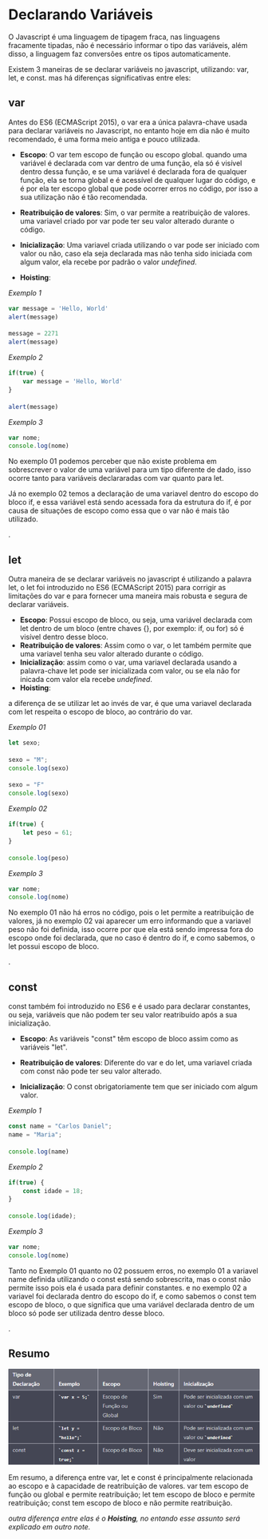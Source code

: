 # Declarando Variáveis

O Javascript é uma linguagem de tipagem fraca, nas linguagens fracamente tipadas, não é necessário informar o tipo das variáveis, além disso, a linguagem faz conversões entre os tipos automaticamente. 

Existem 3 maneiras de se declarar variáveis no javascript, utilizando: var, let, e const. mas há diferenças significativas entre eles:


## **var**

Antes do ES6 (ECMAScript 2015), o var era a única palavra-chave usada para declarar variáveis no Javascript, no entanto hoje em dia não é muito recomendado, é uma forma meio antiga e pouco utilizada.
* **Escopo**: 
O var tem escopo de função ou escopo global. quando uma variável é declarada com var dentro de uma função, ela só é visível dentro dessa função, e se uma variável é declarada fora de qualquer função, ela se torna global e é acessível de qualquer lugar do código, e é por ela ter escopo global que pode ocorrer erros no código, por isso a sua utilização não é tão recomendada. 

* **Reatribuição de valores**: Sim, o var permite a reatribuição de valores. uma variavel criado por var pode ter seu valor alterado durante o código.
   
* **Inicialização**: Uma variavel criada utilizando o var pode ser iniciado com valor ou não, caso ela seja declarada mas não tenha sido iniciada com algum valor, ela recebe por padrão o valor *undefined*.
* **Hoisting**:

*Exemplo 1*
```js
var message = 'Hello, World'
alert(message)

message = 2271
alert(message)
```

*Exemplo 2*
```js
if(true) {
    var message = 'Hello, World'
}

alert(message)
```

*Exemplo 3*
```js
var nome;
console.log(nome)
```

No exemplo 01 podemos perceber que não existe problema em sobrescrever o valor de uma variável para um tipo diferente de dado, isso ocorre tanto para variáveis declararadas com var quanto para let.

Já no exemplo 02 temos a declaração de uma variavel dentro do escopo do bloco if, e essa variável está sendo acessada fora da estrutura do if, é por causa de situações de escopo como essa que o var não é mais tão utilizado.

.
## **let**
Outra maneira de se declarar variáveis no javascript é  utilizando a palavra let, o let foi introduzido no ES6 (ECMAScript 2015) para corrigir as limitações do var e para fornecer uma maneira mais robusta e segura de declarar variáveis.

* **Escopo**: Possui escopo de bloco, ou seja, uma variável declarada com let dentro de um bloco (entre chaves {}, por exemplo: if, ou for) só é visível dentro desse bloco. 
* **Reatribuição de valores**: Assim como o var, o let também permite que uma variavel tenha seu valor alterado durante o código.
* **Inicialização**: assim como o var, uma variavel declarada usando a palavra-chave let pode ser inicializada com valor, ou se ela não for inicada com valor ela recebe *undefined*.
* **Hoisting**:

a diferença de se utilizar let ao invés de var, é que uma variavel declarada com let respeita o escopo de bloco, ao contrário do var.

*Exemplo 01*

```js
let sexo;

sexo = "M";
console.log(sexo)

sexo = "F"
console.log(sexo)
```

*Exemplo 02*

```js
if(true) {
    let peso = 61;
} 

console.log(peso)
```

*Exemplo 3*
```js
var nome;
console.log(nome)
```

No exemplo 01 não há erros no código, pois o let permite a reatribuição de valores, já no exemplo 02 vai aparecer um erro informando que a variavel peso não foi definida, isso ocorre por que ela está sendo impressa fora do escopo onde foi declarada, que no caso é dentro do if, e como sabemos, o let possui escopo de bloco.

.
## **const**
const também foi introduzido no ES6 e é usado para declarar constantes, ou seja, variáveis que não podem ter seu valor reatribuído após a sua inicialização. 

* **Escopo**: As variáveis "const" têm escopo de bloco assim como as variáveis "let". 

* **Reatribuição de valores**: Diferente do var e do let, uma variavel criada com const não pode ter seu valor alterado.

* **Inicialização**: O const obrigatoriamente tem que ser iniciado com algum valor.

*Exemplo 1*
```js
const name = "Carlos Daniel";
name = "Maria";

console.log(name)
```

*Exemplo 2*
```js
if(true) {
    const idade = 18;
}

console.log(idade);
```

*Exemplo 3*
```js
var nome;
console.log(nome)
```

Tanto no Exemplo 01 quanto no 02 possuem erros, no exemplo 01 a variavel name definida utilizando o const está sendo sobrescrita, mas o const não permite isso pois ela é usada para definir constantes. e no exemplo 02 a variavel foi declarada dentro do escopo do if, e como sabemos o const tem escopo de bloco, o que significa que uma variável declarada dentro de um bloco só pode ser utilizada dentro desse bloco. 

.

## Resumo

![tabela resuminod os três tipos de declarações de variáveis](https://github.com/danyel-dev/learn-javascript/blob/master/notes/images/table.png?raw=true)

Em resumo, a diferença entre var, let e const é principalmente relacionada ao escopo e à capacidade de reatribuição de valores. var tem escopo de função ou global e permite reatribuição; let tem escopo de bloco e permite reatribuição; const tem escopo de bloco e não permite reatribuição.

*outra diferença entre elas é o **Hoisting**, no entando esse assunto será explicado em outro note.*
